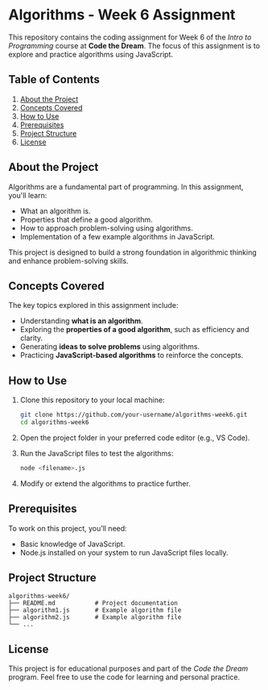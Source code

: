 # **Algorithms - Week 6 Assignment**

This repository contains the coding assignment for Week 6 of the *Intro to Programming* course at **Code the Dream**. The focus of this assignment is to explore and practice algorithms using JavaScript.

## **Table of Contents**
1. [About the Project](#about-the-project)
2. [Concepts Covered](#concepts-covered)
3. [How to Use](#how-to-use)
4. [Prerequisites](#prerequisites)
5. [Project Structure](#project-structure)
6. [License](#license)

## **About the Project**
Algorithms are a fundamental part of programming. In this assignment, you'll learn:
- What an algorithm is.
- Properties that define a good algorithm.
- How to approach problem-solving using algorithms.
- Implementation of a few example algorithms in JavaScript.

This project is designed to build a strong foundation in algorithmic thinking and enhance problem-solving skills.

## **Concepts Covered**
The key topics explored in this assignment include:
- Understanding **what is an algorithm**.
- Exploring the **properties of a good algorithm**, such as efficiency and clarity.
- Generating **ideas to solve problems** using algorithms.
- Practicing **JavaScript-based algorithms** to reinforce the concepts.

## **How to Use**
1. Clone this repository to your local machine:
   ```bash
   git clone https://github.com/your-username/algorithms-week6.git
   cd algorithms-week6
   ```

2. Open the project folder in your preferred code editor (e.g., VS Code).

3. Run the JavaScript files to test the algorithms:
   ```bash
   node <filename>.js
   ```

4. Modify or extend the algorithms to practice further.

## **Prerequisites**
To work on this project, you’ll need:
- Basic knowledge of JavaScript.
- Node.js installed on your system to run JavaScript files locally.

## **Project Structure**
```
algorithms-week6/
├── README.md           # Project documentation
├── algorithm1.js       # Example algorithm file
├── algorithm2.js       # Example algorithm file
└── ...
```

## **License**
This project is for educational purposes and part of the *Code the Dream* program. Feel free to use the code for learning and personal practice.
